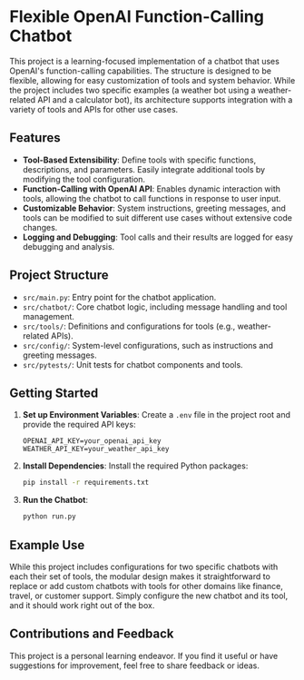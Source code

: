 
# Flexible OpenAI Function-Calling Chatbot

This project is a learning-focused implementation of a chatbot that uses OpenAI's function-calling capabilities. The structure is designed to be flexible, allowing for easy customization of tools and system behavior. While the project includes two specific examples (a weather bot using a weather-related API and a calculator bot), its architecture supports integration with a variety of tools and APIs for other use cases.

## Features

- **Tool-Based Extensibility**: Define tools with specific functions, descriptions, and parameters. Easily integrate additional tools by modifying the tool configuration.
- **Function-Calling with OpenAI API**: Enables dynamic interaction with tools, allowing the chatbot to call functions in response to user input.
- **Customizable Behavior**: System instructions, greeting messages, and tools can be modified to suit different use cases without extensive code changes.
- **Logging and Debugging**: Tool calls and their results are logged for easy debugging and analysis.

## Project Structure

- `src/main.py`: Entry point for the chatbot application.
- `src/chatbot/`: Core chatbot logic, including message handling and tool management.
- `src/tools/`: Definitions and configurations for tools (e.g., weather-related APIs).
- `src/config/`: System-level configurations, such as instructions and greeting messages.
- `src/pytests/`: Unit tests for chatbot components and tools.

## Getting Started

1. **Set up Environment Variables**:
    Create a `.env` file in the project root and provide the required API keys:
    ```plaintext
    OPENAI_API_KEY=your_openai_api_key
    WEATHER_API_KEY=your_weather_api_key
    ```

2. **Install Dependencies**:
    Install the required Python packages:
    ```bash
    pip install -r requirements.txt
    ```

3. **Run the Chatbot**:
    ```bash
    python run.py
    ```

## Example Use

While this project includes configurations for two specific chatbots with each their set of tools, the modular design makes it straightforward to replace or add custom chatbots with tools for other domains like finance, travel, or customer support. Simply configure the new chatbot and its tool, and it should work right out of the box. 

## Contributions and Feedback

This project is a personal learning endeavor. If you find it useful or have suggestions for improvement, feel free to share feedback or ideas.

